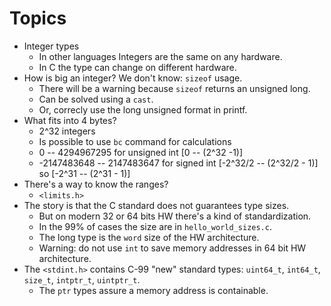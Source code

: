 # Topics

* Integer types
  * In other languages Integers are the same on any hardware.
  * In C the type can change on different hardware.
* How is big an integer? We don't know: `sizeof` usage.
  * There will be a warning because `sizeof` returns an unsigned long.
  * Can be solved using a `cast`.
  * Or, correcly use the long unsigned format in printf.
* What fits into 4 bytes?
  * 2^32 integers
  * Is possible to use `bc` command for calculations
  * 0 -- 4294967295 for unsigned int [0 -- (2^32 -1)]
  * -2147483648 -- 2147483647 for signed int  [-2^32/2 -- (2^32/2 - 1)] so [-2^31 -- (2^31 - 1)]
* There's a way to know the ranges?
  * `<limits.h>`
* The story is that the C standard does not guarantees type sizes.
  * But on modern 32 or 64 bits HW there's a kind of standardization.
  * In the 99% of cases the size are in `hello_world_sizes.c`.
  * The long type is the `word` size of the HW architecture.
  * Warning: do not use `int` to save memory addresses in 64 bit HW architecture.
* The `<stdint.h>` contains C-99 "new" standard types: `uint64_t`, `int64_t`, `size_t`, `intptr_t`, `uintptr_t`.
  * The `ptr` types assure a memory address is containable.
